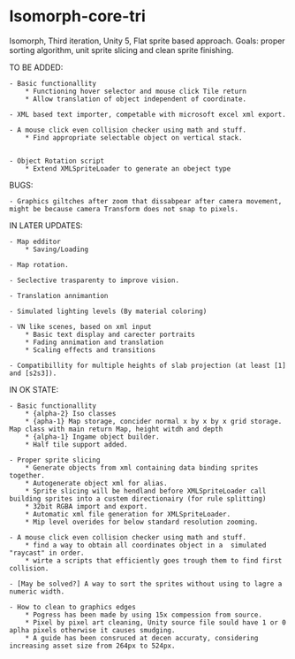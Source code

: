 # Isomorph-core-tri
Isomorph, Third iteration, Unity 5, Flat sprite based approach. Goals: proper sorting algorithm, unit sprite slicing and clean sprite finishing.

TO BE ADDED:

	- Basic functionallity
		* Functioning hover selector and mouse click Tile return
		* Allow translation of object independent of coordinate.

	- XML based text importer, competable with microsoft excel xml export.

	- A mouse click even collision checker using math and stuff.
		* Find appropriate selectable object on vertical stack.

		
	- Object Rotation script
		* Extend XMLSpriteLoader to generate an obeject type


BUGS:

	- Graphics giltches after zoom that dissabpear after camera movement, might be because camera Transform does not snap to pixels.


IN LATER UPDATES:

	- Map edditor
		* Saving/Loading

	- Map rotation.

	- Seclective trasparenty to improve vision.

	- Translation annimantion

	- Simulated lighting levels (By material coloring)

	- VN like scenes, based on xml input
		* Basic text display and carecter portraits
		* Fading annimation and translation
		* Scaling effects and transitions
		
	- Compatibillity for multiple heights of slab projection (at least [1] and [s2s3]).


IN OK STATE:

	- Basic functionallity
		* {alpha-2} Iso classes 
		* {apha-1} Map storage, concider normal x by x by x grid storage. Map class with main return Map, height witdh and depth
		* {alpha-1} Ingame object builder.
		* Half tile support added.
		
	- Proper sprite slicing
		* Generate objects from xml containing data binding sprites together.
		* Autogenerate object xml for alias.
		* Sprite slicing will be hendland before XMLSpriteLoader call building sprites into a custem directionairy (for rule splitting)
		* 32bit RGBA import and export.
		* Automatic xml file generation for XMLSpriteLoader.
		* Mip level overides for below standard resolution zooming.
		
	- A mouse click even collision checker using math and stuff.
		* find a way to obtain all coordinates object in a  simulated "raycast" in order.
		* wirte a scripts that efficiently goes trough them to find first collision.
		
	- [May be solved?] A way to sort the sprites without using to lagre a numeric width.

	- How to clean to graphics edges
		* Pogress has been made by using 15x compession from source.
		* Pixel by pixel art cleaning, Unity source file sould have 1 or 0 aplha pixels otherwise it causes smudging.
		* A guide has been consruced at decen accuraty, considering increasing asset size from 264px to 524px. 
